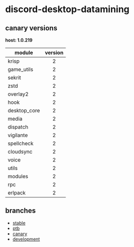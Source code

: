 # discord-desktop-datamining

## canary versions

**host: 1.0.219**

| module | version |
| ------ | :-----: |
| krisp | 2 |
| game_utils | 2 |
| sekrit | 2 |
| zstd | 2 |
| overlay2 | 2 |
| hook | 2 |
| desktop_core | 2 |
| media | 2 |
| dispatch | 2 |
| vigilante | 2 |
| spellcheck | 2 |
| cloudsync | 2 |
| voice | 2 |
| utils | 2 |
| modules | 2 |
| rpc | 2 |
| erlpack | 2 |

## branches

- [stable](https://github.com/OpenAsar/discord-desktop-datamining/tree/stable)
- [ptb](https://github.com/OpenAsar/discord-desktop-datamining/tree/ptb)
- [canary](https://github.com/OpenAsar/discord-desktop-datamining/tree/canary)
- [development](https://github.com/OpenAsar/discord-desktop-datamining/tree/development)